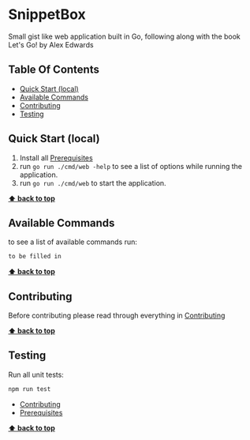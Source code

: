 # SnippetBox <!-- omit in toc -->

Small gist like web application built in Go, following along with the book Let's Go! by Alex Edwards

## Table Of Contents<!-- omit in toc -->

- [Quick Start (local)](#quick-start-local)
- [Available Commands](#available-commands)
- [Contributing](#contributing)
- [Testing](#testing)

## Quick Start (local)

1. Install all [Prerequisites](docs/prerequisites.md)
2. run `go run ./cmd/web -help` to see a list of options while running the application.
3. run `go run ./cmd/web` to start the application.

**[⬆ back to top](#table-of-contents)**

## Available Commands

to see a list of available commands run:

```bash
to be filled in
```

**[⬆ back to top](#table-of-contents)**

## Contributing

Before contributing please read through everything in [Contributing](docs/contributing.md)

**[⬆ back to top](#table-of-contents)**

## Testing

Run all unit tests:

```bash
npm run test
```

- [Contributing](docs/CONTRIBUTING.md)
- [Prerequisites](docs/prerequisites.md)

**[⬆ back to top](#table-of-contents)**
